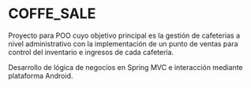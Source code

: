 # COFFE_SALE

Proyecto para POO cuyo objetivo principal es la gestión de cafeterias a nivel administrativo con la implementación de un punto de ventas para control del inventario e ingresos de cada cafetería. 

Desarrollo de lógica de negocios en Spring MVC e interacción mediante plataforma Android. 
